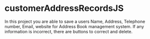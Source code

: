# customerAddressRecordsJS
In this project you are able to save a users Name, Address, Telephone number, Email, website for Address Book management system. If any information is incorrect, there are buttons to correct and delete.
